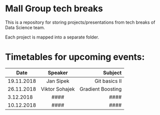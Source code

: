 # Mall Group tech breaks

This is a repository for storing projects/presentations from tech breaks of Data Science team.

Each project is mapped into a separate folder.

# Timetables for upcoming events:

| Date       | Speaker        | Subject           |
| ---------- |:--------------:| -----------------:|
| 19.11.2018 | Jan Sipek      | Git basics II     |
| 26.11.2018 | Viktor Sohajek | Gradient Boosting |
| 3.12.2018  | ####           | ####              |
| 10.12.2018  | ####           | ####              |
